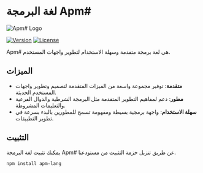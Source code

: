 # لغة البرمجة Apm#

![Apm# Logo](https://example.com/apm_logo.png)

[![Version](https://img.shields.io/badge/version-1.0.0-blue.svg)](https://example.com/releases)
[![License](https://img.shields.io/badge/license-MIT-blue.svg)](https://example.com/license)

Apm# هي لغة برمجة متقدمة وسهلة الاستخدام لتطوير واجهات المستخدم.

## الميزات

- **متقدمة**: توفير مجموعة واسعة من الميزات المتقدمة لتصميم وتطوير واجهات المستخدم الحديثة.
- **مطور**: دعم لمفاهيم التطوير المتقدمة مثل البرمجة الشرطية والدوال الفرعية والتعليمات المشروطة.
- **سهلة الاستخدام**: واجهة برمجية بسيطة ومفهومة تسمح للمطورين بالبدء بسرعة في تطوير التطبيقات.

## التثبيت

يمكنك تثبيت لغة البرمجة Apm# عن طريق تنزيل حزمة التثبيت من مستودعنا.

```bash
npm install apm-lang
